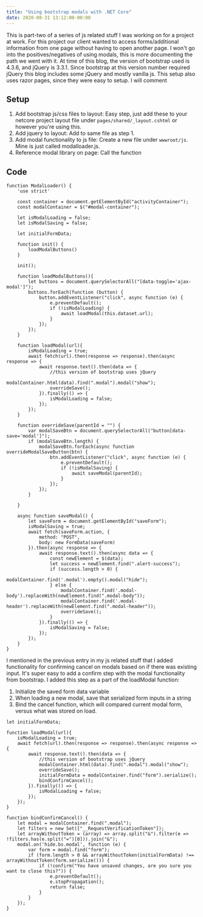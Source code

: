 ```yaml
---
title: "Using bootstrap modals with .NET Core"
date: 2020-08-31 13:12:00-00:00
---
```


This is part-two of a series of js related stuff I was working on for a project at work. For this project our client wanted to access forms/additional information from one page without having to open another page. I won't go into the positives/negatives of using modals, this is more documenting the path we went with it. At time of this blog, the version of bootstrap used is 4.3.6, and jQuery is 3.3.1. Since bootstrap at this version number required jQuery this blog includes some jQuery and mostly vanilla js. This setup also uses razor pages, since they were easy to setup. I will comment 

## Setup
1. Add bootstrap js/css files to layout: Easy step, just add these to your netcore project layout file under `pages/shared/_layout.cshtml` or however you're using this.
2. Add jquery to layout: Add to same file as step 1.
3. Add modal functionality to js file: Create a new file under `wwwroot/js`. Mine is just called modalloader.js.
4. Reference modal library on page: Call the function


## Code

```
function ModalLoader() {
    'use strict'

    const container = document.getElementById("activityContainer");
    const modalContainer = $("#modal-container");

    let isModalLoading = false;
    let isModalSaving = false;

    let initialFormData;

    function init() {
        loadModalButtons()
    }

    init();

    function loadModalButtons(){
        let buttons = document.querySelectorAll("[data-toggle='ajax-modal']");
        buttons.forEach(function (button) {
            button.addEventListener("click", async function (e) {
                e.preventDefault();
                if (!isModalLoading) {
                    await loadModal(this.dataset.url);
                }
            });
        });
    }

    function loadModal(url){
        isModalLoading = true;
        await fetch(url).then(response => response).then(async response => {
            await response.text().then(data => {
                //this version of bootstrap uses jQuery
                modalContainer.html(data).find(".modal").modal("show");
                overrideSave();
            }).finally(() => {
                isModalLoading = false;
            });
        });
    }

    function overrideSave(parentId = "") {
        var modalSaveBtn = document.querySelectorAll("button[data-save='modal']");
        if (modalSaveBtn.length) {
            modalSaveBtn.forEach(async function overrideModalSaveButton(btn) {
                btn.addEventListener("click", async function (e) {
                    e.preventDefault();
                    if (!isModalSaving) {
                        await saveModal(parentId);
                    }
                });
            });
        }

    }

    async function saveModal() {
        let saveForm = document.getElementById("saveForm");
        isModalSaving = true;
        await fetch(saveForm.action, {
            method: "POST",
            body: new FormData(saveForm)
        }).then(async response => {
            await response.text().then(async data => {
                const newElement = $(data);
                let success = newElement.find(".alert-success");
                if (success.length > 0) {
                    modalContainer.find('.modal').empty().modal("hide");
                } else {
                    modalContainer.find('.modal-body').replaceWith(newElement.find(".modal-body"));
                    modalContainer.find('.modal-header').replaceWith(newElement.find(".modal-header"));
                    overrideSave();
                }
            }).finally(() => {
                isModalSaving = false;
            });
        });
    }
}
```


I mentioned in the previous entry in my js related stuff that I added functionality for confirming cancel on modals based on if there was existing input. It's super easy to add a confirm step with the modal functionality from bootstrap. I added this step as a part of the loadModal function:

1. Initialize the saved form data variable
2. When loading a new modal, save that serialized form inputs in a string
3. Bind the cancel function, which will compared current modal form, versus what was stored on load.

```
let initialFormData;

function loadModal(url){
    isModalLoading = true;
    await fetch(url).then(response => response).then(async response => {
        await response.text().then(data => {
            //this version of bootstrap uses jQuery
            modalContainer.html(data).find(".modal").modal("show");
            overrideSave();
            initialFormData = modalContainer.find("form").serialize();
            bindConfirmCancel();
        }).finally(() => {
            isModalLoading = false;
        });
    });
}

function bindConfirmCancel() {
    let modal = modalContainer.find(".modal");
    let filters = new Set(["__RequestVerificationToken"]);
    let arrayWithoutToken = (array) => array.split("&").filter(e => !filters.has(e.split("=")[0])).join("&");
    modal.on('hide.bs.modal', function (e) {
        var form = modal.find("form");
        if (form.length > 0 && arrayWithoutToken(initialFormData) !== arrayWithoutToken(form.serialize())) {
            if (!confirm("You have unsaved changes, are you sure you want to close this?")) {
                e.preventDefault();
                e.stopPropagation();
                return false;
            }
        }
    });
}
```